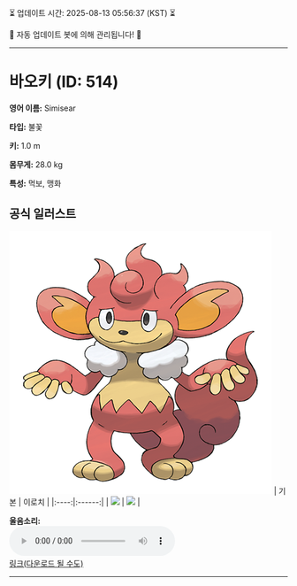 
⏳ 업데이트 시간: 2025-08-13 05:56:37 (KST) ⏳

🤖 자동 업데이트 봇에 의해 관리됩니다! 🤖

---

# 바오키 (ID: 514)
**영어 이름:** Simisear

**타입:** 불꽃

**키:** 1.0 m

**몸무게:** 28.0 kg

**특성:** 먹보, 맹화

## 공식 일러스트
![](https://raw.githubusercontent.com/PokeAPI/sprites/master/sprites/pokemon/other/official-artwork/514.png)
| 기본 | 이로치 |
|:----:|:------:|
| <img src="http://play.pokemonshowdown.com/sprites/ani/simisear.gif" width="200"> | <img src="http://play.pokemonshowdown.com/sprites/ani-shiny/simisear.gif" width="200"> |

**울음소리:**<br><audio controls src="https://raw.githubusercontent.com/PokeAPI/cries/main/cries/pokemon/latest/514.ogg"></audio><br> [링크(다운로드 될 수도)](https://raw.githubusercontent.com/PokeAPI/cries/main/cries/pokemon/latest/514.ogg)


---
